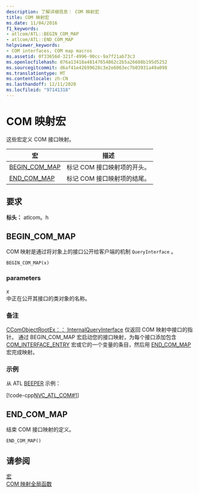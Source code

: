 ```yaml
---
description: 了解详细信息： COM 映射宏
title: COM 映射宏
ms.date: 11/04/2016
f1_keywords:
- atlcom/ATL::BEGIN_COM_MAP
- atlcom/ATL::END_COM_MAP
helpviewer_keywords:
- COM interfaces, COM map macros
ms.assetid: 0f33656d-321f-4996-90cc-9a7f21ab73c3
ms.openlocfilehash: 076a13418a48147654862c2b5a26688b195d5252
ms.sourcegitcommit: d6af41e42699628c3e2e6063ec7b03931a49a098
ms.translationtype: MT
ms.contentlocale: zh-CN
ms.lasthandoff: 12/11/2020
ms.locfileid: "97141318"
---
```

# <a name="com-map-macros"></a>COM 映射宏

这些宏定义 COM 接口映射。

|宏|描述|
|-|-|
|[BEGIN_COM_MAP](#begin_com_map)|标记 COM 接口映射项的开头。|
|[END_COM_MAP](#end_com_map)|标记 COM 接口映射项的结尾。|

## <a name="requirements"></a>要求

**标头：** atlcom。h

## <a name="begin_com_map"></a><a name="begin_com_map"></a> BEGIN_COM_MAP

COM 映射是通过将对象上的接口公开给客户端的机制 `QueryInterface` 。

```
BEGIN_COM_MAP(x)
```

### <a name="parameters"></a>parameters

*x*<br/>
中正在公开其接口的类对象的名称。

### <a name="remarks"></a>备注

[CComObjectRootEx：： InternalQueryInterface](ccomobjectrootex-class.md#internalqueryinterface) 仅返回 COM 映射中接口的指针。 通过 BEGIN_COM_MAP 宏启动您的接口映射，为每个接口添加包含 [COM_INTERFACE_ENTRY](com-interface-entry-macros.md#com_interface_entry) 宏或它的一个变量的条目，然后用 [END_COM_MAP](#end_com_map) 宏完成映射。

### <a name="example"></a>示例

从 ATL [BEEPER](../../overview/visual-cpp-samples.md) 示例：

[!code-cpp[NVC_ATL_COM#1](../../atl/codesnippet/cpp/com-map-macros_1.h)]

## <a name="end_com_map"></a><a name="end_com_map"></a> END_COM_MAP

结束 COM 接口映射的定义。

```
END_COM_MAP()
```

## <a name="see-also"></a>请参阅

[宏](../../atl/reference/atl-macros.md)<br/>
[COM 映射全局函数](../../atl/reference/com-map-global-functions.md)
